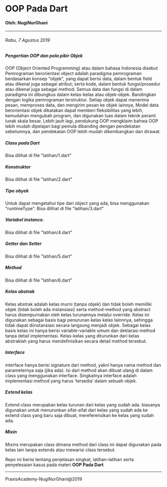 # OOP Pada Dart
 #### Oleh: NugiNurGhani
___
 ###### Rabu, 7 Agustus 2019

 ##### Pengertian OOP dan pola pikir Objek
 OOP (Object Oriented Programming) atau dalam bahasa Indonesia disebut Pemrograman berorientasi object adalah  paradigma pemrograman berdasarkan konsep "objek", yang dapat berisi data, dalam bentuk field atau dikenal juga sebagai atribut; serta kode, dalam bentuk fungsi/prosedur atau dikenal juga sebagai method. Semua data dan fungsi di dalam paradigma ini dibungkus dalam kelas-kelas atau objek-objek. Bandingkan dengan logika pemrograman terstruktur. Setiap objek dapat menerima pesan, memproses data, dan mengirim pesan ke objek lainnya, Model data berorientasi objek dikatakan dapat memberi fleksibilitas yang lebih, kemudahan mengubah program, dan digunakan luas dalam teknik peranti lunak skala besar. Lebih jauh lagi, pendukung OOP mengklaim bahwa OOP lebih mudah dipelajari bagi pemula dibanding dengan pendekatan sebelumnya, dan pendekatan OOP lebih mudah dikembangkan dan dirawat.

 ##### Class pada Dart
 Bisa dilihat di file "latihan/1.dart"

 ##### Konstruktor
 Bisa dilihat di file "latihan/2.dart"

 ##### Tipe obyek
 Untuk dapat mengetahui tipe dari object yang ada, bisa menggunakan "runtimeType".
 Bisa dilihat di file "latihan/3.dart"

 ##### Variabel instance.
 Bisa dilihat di file "latihan/4.dart"

 ##### Getter dan Setter
 Bisa dilihat di file "latihan/5.dart"

 ##### Method
 Bisa dilihat di file "latihan/6.dart"

 ##### Kelas abstrak
 Kelas abstrak adalah kelas murni (tanpa objek) dan tidak boleh memiliki objek (tidak boleh ada instansiasi) serta method-method yang abstract harus disempurnakan oleh kelas turunannya melalui override.
 Kelas ini digunakan sebagai basis bagi penurunan kelas kelas lainnnya, sehingga tidak dapat diinstansiasi secara langsung menjadi objek. Sebagai kelas basis kelas ini hanya berisi variable-variable umum dan deklarasi method tanpa detail implementasi. Kelas-kelas yang diturunkan dari kelas abstraklah yang harus mendefinisikan secara detail method tersebut.

 ##### Interface
 interface hanya berisi signature dari method, yakni hanya nama method dan parameternya saja (jika ada). Isi dari method akan dibuat ulang di dalam class yang menggunakan interface. Singkatnya interface adalah implementasi method yang harus ‘tersedia’ dalam sebuah objek.

 ##### Extend kelas
 Extend class merupakan kelas turunan dari kelas yang sudah ada. biasanya digunakan untuk menurunkan sifat-sifat dari kelas yang sudah ada ke extend class yang baru saja dibuat, mereferensikan ke kelas yang sudah ada.

 ##### Mixin 
 Mixins merupakan class dimana method dari class ini dapat digunakan pada kelas lain tanpa extends atau mewarisi class tersebut.

 Repo ini berisi tentang penjelasan singkat, latihan-latihan serta penyelesaian kasus pada materi **OOP Pada Dart**
 
 ___
 PraxisAcademy-NugiNurGhani@2019